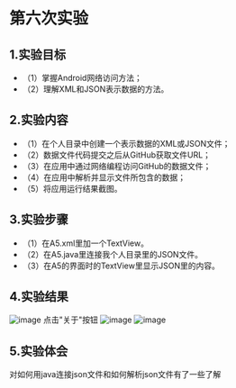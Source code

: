 # 第六次实验
## 1.实验目标
* （1）掌握Android网络访问方法；
* （2）理解XML和JSON表示数据的方法。
## 2.实验内容
* （1）在个人目录中创建一个表示数据的XML或JSON文件；
* （2）数据文件代码提交之后从GitHub获取文件URL；
* （3）在应用中通过网络编程访问GitHub的数据文件；
* （4）在应用中解析并显示文件所包含的数据；
* （5）将应用运行结果截图。
## 3.实验步骤
* （1）在A5.xml里加一个TextView。
* （2）在A5.java里连接我个人目录里的JSON文件。
* （3）在A5的界面时的TextView里显示JSON里的内容。
## 4.实验结果
![image](https://github.com/LinCJ1998/android-labs-2018/blob/master/soft1614080902211/p61.png)
点击"关于"按钮
![image](https://github.com/LinCJ1998/android-labs-2018/blob/master/soft1614080902211/p62.png)
![image](https://github.com/LinCJ1998/android-labs-2018/blob/master/soft1614080902211/p63.png)
## 5.实验体会
对如何用java连接json文件和如何解析json文件有了一些了解
